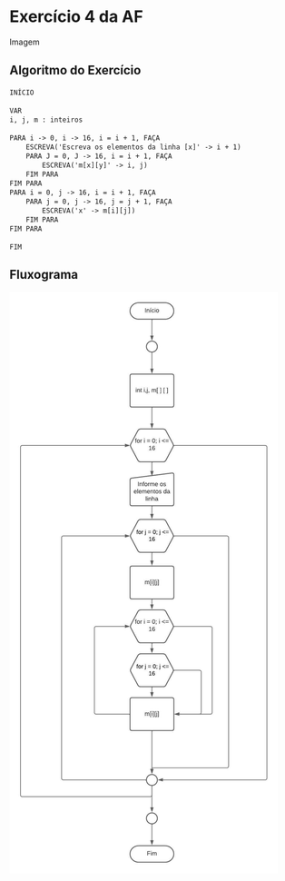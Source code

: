 # Exercício 4 da AF
Imagem

## Algoritmo do Exercício

    INÍCIO

    VAR
    i, j, m : inteiros

    PARA i -> 0, i -> 16, i = i + 1, FAÇA
        ESCREVA('Escreva os elementos da linha [x]' -> i + 1)
        PARA J = 0, J -> 16, i = i + 1, FAÇA
            ESCREVA('m[x][y]' -> i, j)
        FIM PARA
    FIM PARA
    PARA i = 0, j -> 16, i = i + 1, FAÇA
        PARA j = 0, j -> 16, j = j + 1, FAÇA
            ESCREVA('x' -> m[i][j])
        FIM PARA
    FIM PARA

    FIM

## Fluxograma
<img src="ex_imagens.jpeg" alt="">
